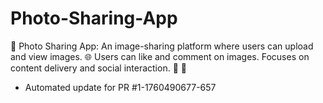 # Photo-Sharing-App
📸 Photo Sharing App: An image-sharing platform where users can upload and view images. 🌐 Users can like and comment on images. Focuses on content delivery and social interaction. 🤝 💬


- Automated update for PR #1-1760490677-657
